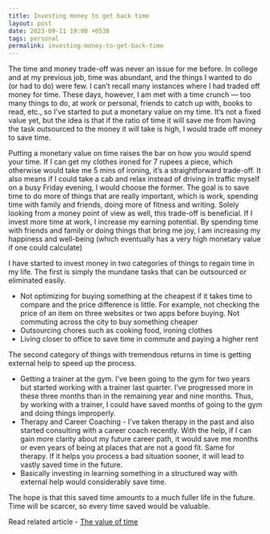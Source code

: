 ```yaml
---
title: Investing money to get back time
layout: post
date: 2023-09-11 19:00 +0530
tags: personal
permalink: investing-money-to-get-back-time
---
```


The time and money trade-off was never an issue for me before. In college and at my previous job, time was abundant, and the things I wanted to do (or had to do) were few. I can’t recall many instances where I had traded off money for time. These days, however, I am met with a time crunch — too many things to do, at work or personal, friends to catch up with, books to read, etc., so I’ve started to put a monetary value on my time. It’s not a fixed value yet, but the idea is that if the ratio of time it will save me from having the task outsourced to the money it will take is high, I would trade off money to save time. 

Putting a monetary value on time raises the bar on how you would spend your time. If I can get my clothes ironed for 7 rupees a piece, which otherwise would take me 5 mins of ironing, it’s a straightforward trade-off. It also means if I could take a cab and relax instead of driving in traffic myself on a busy Friday evening, I would choose the former. The goal is to save time to do more of things that are really important, which is work, spending time with family and friends, doing more of fitness and writing. Solely looking from a money point of view as well, this trade-off is beneficial. If I invest more time at work, I increase my earning potential. By spending time with friends and family or doing things that bring me joy, I am increasing my happiness and well-being (which eventually has a very high monetary value if one could calculate)

I have started to invest money in two categories of things to regain time in my life. The first is simply the mundane tasks that can be outsourced or eliminated easily.
* Not optimizing for buying something at the cheapest if it takes time to compare and the price difference is little. For example, not checking the price of an item on three websites or two apps before buying. Not commuting across the city to buy something cheaper
* Outsourcing chores such as cooking food, ironing clothes
* Living closer to office to save time in commute and paying a higher rent

The second category of things with tremendous returns in time is getting external help to speed up the process. 
* Getting a trainer at the gym. I’ve been going to the gym for two years but started working with a trainer last quarter. I’ve progressed more in these three months than in the remaining year and nine months. Thus, by working with a trainer, I could have saved months of going to the gym and doing things improperly.
* Therapy and Career Coaching - I’ve taken therapy in the past and also started consulting with a career coach recently. With the help, if I can gain more clarity about my future career path, it would save me months or even years of being at places that are not a good fit. Same for therapy. If it helps you process a bad situation sooner, it will lead to vastly saved time in the future. 
* Basically investing in learning something in a structured way with external help would considerably save time. 

The hope is that this saved time amounts to a much fuller life in the future. Time will be scarcer, so every time saved would be valuable. 

Read related article - [The value of time](/the-value-of-time)